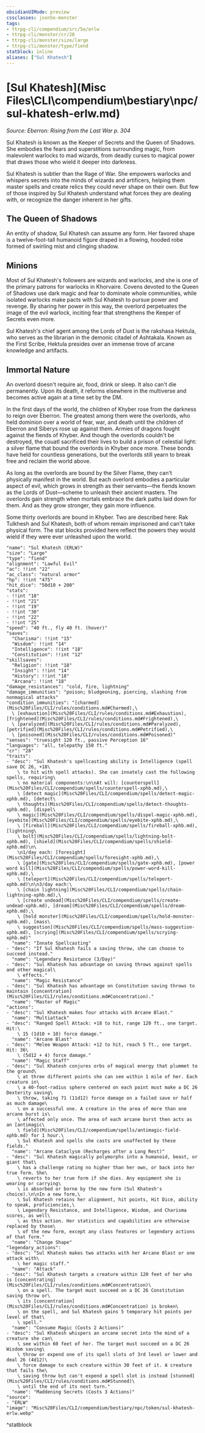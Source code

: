 ```yaml
---
obsidianUIMode: preview
cssclasses: json5e-monster
tags:
- ttrpg-cli/compendium/src/5e/erlw
- ttrpg-cli/monster/cr/28
- ttrpg-cli/monster/size/large
- ttrpg-cli/monster/type/fiend
statblock: inline
aliases: ["Sul Khatesh"]
---
```

# [Sul Khatesh](Misc Files\CLI\compendium\bestiary\npc/sul-khatesh-erlw.md)
*Source: Eberron: Rising from the Last War p. 304*  

Sul Khatesh is known as the Keeper of Secrets and the Queen of Shadows. She embodies the fears and superstitions surrounding magic, from malevolent warlocks to mad wizards, from deadly curses to magical power that draws those who wield it deeper into darkness.

Sul Khatesh is subtler than the Rage of War. She empowers warlocks and whispers secrets into the minds of wizards and artificers, helping them master spells and create relics they could never shape on their own. But few of those inspired by Sul Khatesh understand what forces they are dealing with, or recognize the danger inherent in her gifts.

## The Queen of Shadows

An entity of shadow, Sul Khatesh can assume any form. Her favored shape is a twelve-foot-tall humanoid figure draped in a flowing, hooded robe formed of swirling mist and clinging shadow.

## Minions

Most of Sul Khatesh's followers are wizards and warlocks, and she is one of the primary patrons for warlocks in Khorvaire. Covens devoted to the Queen of Shadows use dark magic and fear to dominate whole communities, while isolated warlocks make pacts with Sul Khatesh to pursue power and revenge. By sharing her power in this way, the overlord perpetuates the image of the evil warlock, inciting fear that strengthens the Keeper of Secrets even more.

Sul Khatesh's chief agent among the Lords of Dust is the rakshasa Hektula, who serves as the librarian in the demonic citadel of Ashtakala. Known as the First Scribe, Hektula presides over an immense trove of arcane knowledge and artifacts.

## Immortal Nature

An overlord doesn't require air, food, drink or sleep. It also can't die permanently. Upon its death, it reforms elsewhere in the multiverse and becomes active again at a time set by the DM.

In the first days of the world, the children of Khyber rose from the darkness to reign over Eberron. The greatest among them were the overlords, who held dominion over a world of fear, war, and death until the children of Eberron and Siberys rose up against them. Armies of dragons fought against the fiends of Khyber. And though the overlords couldn't be destroyed, the couatl sacrificed their lives to build a prison of celestial light: a silver flame that bound the overlords in Khyber once more. These bonds have held for countless generations, but the overlords still yearn to break free and reclaim the world above.

As long as the overlords are bound by the Silver Flame, they can't physically manifest in the world. But each overlord embodies a particular aspect of evil, which grows in strength as their servants—the fiends known as the Lords of Dust—scheme to unleash their ancient masters. The overlords gain strength when mortals embrace the dark paths laid down for them. And as they grow stronger, they gain more influence.

Some thirty overlords are bound in Khyber. Two are described here: Rak Tulkhesh and Sul Khatesh, both of whom remain imprisoned and can't take physical form. The stat blocks provided here reflect the powers they would wield if they were ever unleashed upon the world.

```statblock
"name": "Sul Khatesh (ERLW)"
"size": "Large"
"type": "fiend"
"alignment": "Lawful Evil"
"ac": !!int "22"
"ac_class": "natural armor"
"hp": !!int "475"
"hit_dice": "50d10 + 200"
"stats":
- !!int "18"
- !!int "21"
- !!int "19"
- !!int "30"
- !!int "22"
- !!int "25"
"speed": "40 ft., fly 40 ft. (hover)"
"saves":
  "Charisma": !!int "15"
  "Wisdom": !!int "14"
  "Intelligence": !!int "18"
  "Constitution": !!int "12"
"skillsaves":
  "Religion": !!int "18"
  "Insight": !!int "14"
  "History": !!int "18"
  "Arcana": !!int "18"
"damage_resistances": "cold, fire, lightning"
"damage_immunities": "poison; bludgeoning, piercing, slashing from nonmagical attacks"
"condition_immunities": "[charmed](Misc%20Files/CLI/rules/conditions.md#Charmed),\
  \ [exhaustion](Misc%20Files/CLI/rules/conditions.md#Exhaustion), [frightened](Misc%20Files/CLI/rules/conditions.md#Frightened),\
  \ [paralyzed](Misc%20Files/CLI/rules/conditions.md#Paralyzed), [petrified](Misc%20Files/CLI/rules/conditions.md#Petrified),\
  \ [poisoned](Misc%20Files/CLI/rules/conditions.md#Poisoned)"
"senses": "truesight 120 ft., passive Perception 16"
"languages": "all, telepathy 150 ft."
"cr": "28"
"traits":
- "desc": "Sul Khatesh's spellcasting ability is Intelligence (spell save DC 26, +18\
    \ to hit with spell attacks). She can innately cast the following spells, requiring\
    \ no material components:\n\nAt will: [counterspell](Misc%20Files/CLI/compendium/spells/counterspell-xphb.md),\
    \ [detect magic](Misc%20Files/CLI/compendium/spells/detect-magic-xphb.md), [detect\
    \ thoughts](Misc%20Files/CLI/compendium/spells/detect-thoughts-xphb.md), [dispel\
    \ magic](Misc%20Files/CLI/compendium/spells/dispel-magic-xphb.md), [eyebite](Misc%20Files/CLI/compendium/spells/eyebite-xphb.md),\
    \ [fireball](Misc%20Files/CLI/compendium/spells/fireball-xphb.md), [lightning\
    \ bolt](Misc%20Files/CLI/compendium/spells/lightning-bolt-xphb.md), [shield](Misc%20Files/CLI/compendium/spells/shield-xphb.md)\n\
    \n1/day each: [foresight](Misc%20Files/CLI/compendium/spells/foresight-xphb.md),\
    \ [gate](Misc%20Files/CLI/compendium/spells/gate-xphb.md), [power word kill](Misc%20Files/CLI/compendium/spells/power-word-kill-xphb.md),\
    \ [teleport](Misc%20Files/CLI/compendium/spells/teleport-xphb.md)\n\n3/day each:\
    \ [chain lightning](Misc%20Files/CLI/compendium/spells/chain-lightning-xphb.md),\
    \ [create undead](Misc%20Files/CLI/compendium/spells/create-undead-xphb.md), [dream](Misc%20Files/CLI/compendium/spells/dream-xphb.md),\
    \ [hold monster](Misc%20Files/CLI/compendium/spells/hold-monster-xphb.md), [mass\
    \ suggestion](Misc%20Files/CLI/compendium/spells/mass-suggestion-xphb.md), [scrying](Misc%20Files/CLI/compendium/spells/scrying-xphb.md)"
  "name": "Innate Spellcasting"
- "desc": "If Sul Khatesh fails a saving throw, she can choose to succeed instead."
  "name": "Legendary Resistance (3/Day)"
- "desc": "Sul Khatesh has advantage on saving throws against spells and other magical\
    \ effects."
  "name": "Magic Resistance"
- "desc": "Sul Khatesh has advantage on Constitution saving throws to maintain [concentration](Misc%20Files/CLI/rules/conditions.md#Concentration)."
  "name": "Master of Magic"
"actions":
- "desc": "Sul Khatesh makes four attacks with Arcane Blast."
  "name": "Multiattack"
- "desc": "Ranged Spell Attack: +18 to hit, range 120 ft., one target. Hit:\
    \ 15 (1d10 + 10) force damage."
  "name": "Arcane Blast"
- "desc": "Melee Weapon Attack: +12 to hit, reach 5 ft., one target. Hit: 36\
    \ (5d12 + 4) force damage."
  "name": "Magic Staff"
- "desc": "Sul Khatesh conjures orbs of magical energy that plummet to the ground\
    \ at three different points she can see within 1 mile of her. Each creature in\
    \ a 40-foot-radius sphere centered on each point must make a DC 26 Dexterity saving\
    \ throw, taking 71 (11d12) force damage on a failed save or half as much damage\
    \ on a successful one. A creature in the area of more than one arcane burst is\
    \ affected only once. The area of each arcane burst then acts as an [antimagic\
    \ field](Misc%20Files/CLI/compendium/spells/antimagic-field-xphb.md) for 1 hour.\
    \ Sul Khatesh and spells she casts are unaffected by these fields."
  "name": "Arcane Cataclysm (Recharges after a Long Rest)"
- "desc": "Sul Khatesh magically polymorphs into a humanoid, beast, or giant that\
    \ has a challenge rating no higher than her own, or back into her true form. She\
    \ reverts to her true form if she dies. Any equipment she is wearing or carrying\
    \ is absorbed or borne by the new form (Sul Khatesh's choice).\n\nIn a new form,\
    \ Sul Khatesh retains her alignment, hit points, Hit Dice, ability to speak, proficiencies,\
    \ Legendary Resistance, and Intelligence, Wisdom, and Charisma scores, as well\
    \ as this action. Her statistics and capabilities are otherwise replaced by those\
    \ of the new form, except any class features or legendary actions of that form."
  "name": "Change Shape"
"legendary_actions":
- "desc": "Sul Khatesh makes two attacks with her Arcane Blast or one attack with\
    \ her magic staff."
  "name": "Attack"
- "desc": "Sul Khatesh targets a creature within 120 feet of her who is [concentrating](Misc%20Files/CLI/rules/conditions.md#Concentration)\
    \ on a spell. The target must succeed on a DC 26 Constitution saving throw or\
    \ its [concentration](Misc%20Files/CLI/rules/conditions.md#Concentration) is broken\
    \ on the spell, and Sul Khatesh gains 5 temporary hit points per level of that\
    \ spell."
  "name": "Consume Magic (Costs 2 Actions)"
- "desc": "Sul Khatesh whispers an arcane secret into the mind of a creature she can\
    \ see within 60 feet of her. The target must succeed on a DC 26 Wisdom saving\
    \ throw or expend one of its spell slots of 3rd level or lower and deal 26 (4d12)\
    \ force damage to each creature within 30 feet of it. A creature that fails the\
    \ saving throw but can't expend a spell slot is instead [stunned](Misc%20Files/CLI/rules/conditions.md#Stunned)\
    \ until the end of its next turn."
  "name": "Maddening Secrets (Costs 3 Actions)"
"source":
- "ERLW"
"image": "Misc%20Files/CLI/compendium/bestiary/npc/token/sul-khatesh-erlw.webp"
```
^statblock